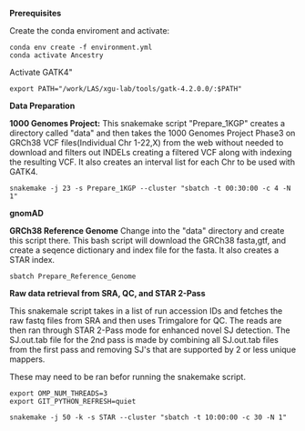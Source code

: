 ****Prerequisites****

Create the conda enviroment and activate:
```
conda env create -f environment.yml
conda activate Ancestry
```
Activate GATK4"
```
export PATH="/work/LAS/xgu-lab/tools/gatk-4.2.0.0/:$PATH"
```

****Data Preparation****

**1000 Genomes Project:**
This snakemake script "Prepare_1KGP" creates a directory called "data" and then takes the 1000 Genomes Project Phase3 on GRCh38 VCF files(Individual Chr 1-22,X) from the web without needed to download and filters out INDELs creating a filtered VCF along with indexing the resulting VCF. It also creates an interval list for each Chr to be used with GATK4. 
```
snakemake -j 23 -s Prepare_1KGP --cluster "sbatch -t 00:30:00 -c 4 -N 1"
```

**gnomAD**


**GRCh38 Reference Genome**
Change into the "data" directory and create this script there. This bash script will download the GRCh38 fasta,gtf, and create a seqence dictionary and index file for the fasta. It also creates a STAR index.
```
sbatch Prepare_Reference_Genome
```

****Raw data retrieval from SRA, QC, and STAR 2-Pass****

This snakemale script takes in a list of run accession IDs and fetches the raw fastq files from SRA and then uses Trimgalore for QC. The reads are then ran through STAR 2-Pass mode for enhanced novel SJ detection. The SJ.out.tab file for the 2nd pass is made by combining all SJ.out.tab files from the first pass and removing SJ's that are supported by 2 or less unique mappers. 

These may need to be ran befor running the snakemake script.

```
export OMP_NUM_THREADS=3
export GIT_PYTHON_REFRESH=quiet 
```

```
snakemake -j 50 -k -s STAR --cluster "sbatch -t 10:00:00 -c 30 -N 1"
```




